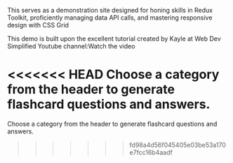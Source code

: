 This serves as a demonstration site designed for honing skills in Redux Toolkit, proficiently managing data API calls, and mastering responsive design with CSS Grid

This demo is built upon the excellent tutorial created by Kayle at Web Dev Simplified Youtube channel:Watch the video

<<<<<<< HEAD
Choose a category from the header to generate flashcard questions and answers.
=======
Choose a category from the header to generate flashcard questions and answers.
>>>>>>> fd98a4d56f045405e03be53a170e7fcc16b4aadf
